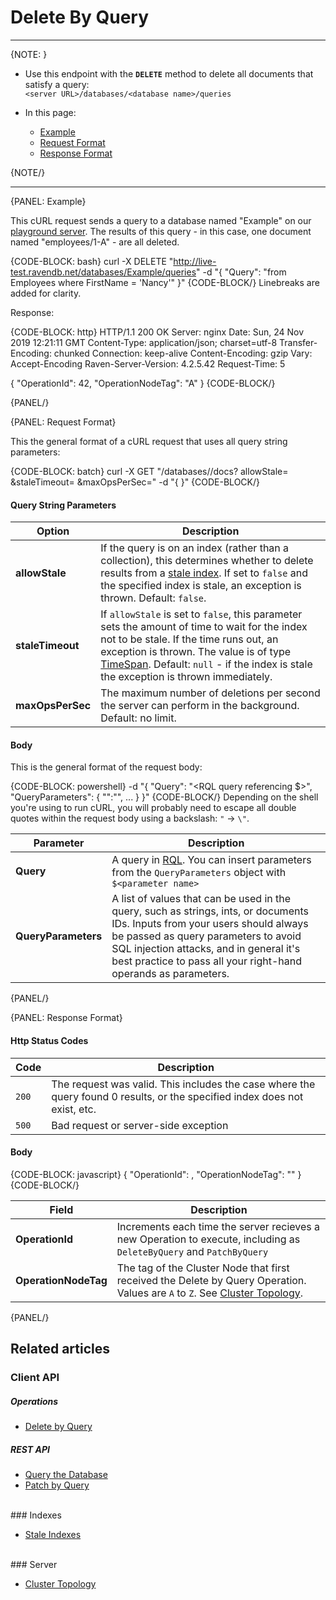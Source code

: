 ﻿# Delete By Query

---

{NOTE: }

* Use this endpoint with the **`DELETE`** method to delete all documents that satisfy a query:  
`<server URL>/databases/<database name>/queries`  

* In this page:  
  * [Example](../../../client-api/rest-api/queries/common/delete-by-query#example)  
  * [Request Format](../../../client-api/rest-api/queries/common/delete-by-query#request-format)  
  * [Response Format](../../../client-api/rest-api/queries/common/delete-by-query#response-format)  

{NOTE/}

---

{PANEL: Example}

This cURL request sends a query to a database named "Example" on our [playground server](http://live-test.ravendb.net). The 
results of this query - in this case, one document named "employees/1-A" - are all deleted.  

{CODE-BLOCK: bash}
curl -X DELETE "http://live-test.ravendb.net/databases/Example/queries"
-d "{ \"Query\": \"from Employees where FirstName = 'Nancy'\" }"
{CODE-BLOCK/}
Linebreaks are added for clarity.  

Response:  

{CODE-BLOCK: http}
HTTP/1.1 200 OK
Server: nginx
Date: Sun, 24 Nov 2019 12:21:11 GMT
Content-Type: application/json; charset=utf-8
Transfer-Encoding: chunked
Connection: keep-alive
Content-Encoding: gzip
Vary: Accept-Encoding
Raven-Server-Version: 4.2.5.42
Request-Time: 5

{
    "OperationId": 42,
    "OperationNodeTag": "A"
}
{CODE-BLOCK/}

{PANEL/}

{PANEL: Request Format}

This the general format of a cURL request that uses all query string parameters:

{CODE-BLOCK: batch}
curl -X GET "<server URL>/databases/<database name>/docs?
            allowStale=<boolean>
            &staleTimeout=<TimeSpan>
            &maxOpsPerSec=<integer>"
-d "{ }"
{CODE-BLOCK/}

#### Query String Parameters

| Option | Description |
| - | - |
| **allowStale** | If the query is on an index (rather than a collection), this determines whether to delete results from a [stale index](../../../indexes/stale-indexes). If set to `false` and the specified index is stale, an exception is thrown. Default: `false`. |
| **staleTimeout** | If `allowStale` is set to `false`, this parameter sets the amount of time to wait for the index not to be stale. If the time runs out, an exception is thrown. The value is of type [TimeSpan](https://docs.microsoft.com/en-us/dotnet/api/system.timespan). Default: `null` - if the index is stale the exception is thrown immediately. |
| **maxOpsPerSec** | The maximum number of deletions per second the server can perform in the background. Default: no limit. |

#### Body

This is the general format of the request body:

{CODE-BLOCK: powershell}
-d "{
    \"Query\": \"<RQL query referencing $<name>>\",
    \"QueryParameters\": {
        \"<name>\":\"<parameter>\",
        ...
    }
}"
{CODE-BLOCK/}
Depending on the shell you're using to run cURL, you will probably need to escape all 
double quotes within the request body using a backslash: `"` -> `\"`.  

| Parameter | Description |
| - | - |
| **Query** | A query in [RQL](../../../client-api/session/querying/what-is-rql). You can insert parameters from the `QueryParameters` object with `$<parameter name>` |
| **QueryParameters** | A list of values that can be used in the query, such as strings, ints, or documents IDs. Inputs from your users should always be passed as query parameters to avoid SQL injection attacks, and in general it's best practice to pass all your right-hand operands as parameters. |
{PANEL/}

{PANEL: Response Format}

#### Http Status Codes

| Code | Description |
| - | - |
| `200` | The request was valid. This includes the case where the query found 0 results, or the specified index does not exist, etc. |
| `500` | Bad request or server-side exception |

#### Body

{CODE-BLOCK: javascript}
{
    "OperationId": <int>,
    "OperationNodeTag": "<cluster node tag>"
}
{CODE-BLOCK/}

| Field | Description |
| - | - |
| **OperationId** | Increments each time the server recieves a new Operation to execute, including as `DeleteByQuery` and `PatchByQuery` |
| **OperationNodeTag** | The tag of the Cluster Node that first received the Delete by Query Operation. Values are `A` to `Z`. See [Cluster Topology](../../../server/clustering/rachis/cluster-topology). |
{PANEL/}

## Related articles  

### Client API  

##### Operations  

- [Delete by Query](../../../client-api/operations/common/delete-by-query)  

##### REST API  

- [Query the Database](../../../client-api/rest-api/queries/query-the-database)  
- [Patch by Query](../../../client-api/rest-api/queries/patch-by-query)  
<br/>
### Indexes  

- [Stale Indexes](../../../indexes/stale-indexes)  
<br/>
### Server  

- [Cluster Topology](../../../server/clustering/rachis/cluster-topology)  
